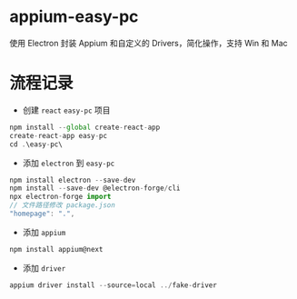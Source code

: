 # appium-easy-pc
使用 Electron 封装 Appium 和自定义的 Drivers，简化操作，支持 Win 和 Mac

# 流程记录
- 创建 `react` `easy-pc` 项目
```js
npm install --global create-react-app
create-react-app easy-pc
cd .\easy-pc\
```

- 添加 `electron` 到 `easy-pc`
```js
npm install electron --save-dev
npm install --save-dev @electron-forge/cli
npx electron-forge import
// 文件路径修改 package.json
"homepage": ".",
```

- 添加 `appium`
```js
npm install appium@next
```

- 添加 `driver`
```js
appium driver install --source=local ../fake-driver
```
